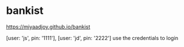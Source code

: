 # bankist 

https://miyaadjoy.github.io/bankist

[user: 'js', pin: '1111'],
[user: 'jd', pin: '2222']
use the credentials to login
